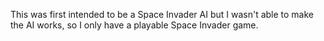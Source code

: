 This was first intended to be a Space Invader AI but I wasn't able to make the AI works, so I only have a playable Space Invader game.

